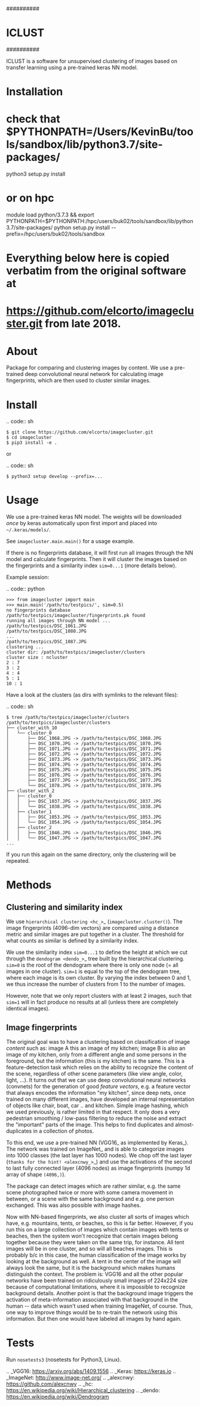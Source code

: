 ##########
# ICLUST #
##########

ICLUST is a software for unsupervised clustering of images based on transfer
learning using a pre-trained keras NN model.

###
# Installation
###

# check that $PYTHONPATH=/Users/KevinBu/tools/sandbox/lib/python3.7/site-packages/
python3 setup.py install

# or on hpc
module load python/3.7.3 && export PYTHONPATH=$PYTHONPATH:/hpc/users/buk02/tools/sandbox/lib/python3.7/site-packages/
python setup.py install --prefix=/hpc/users/buk02/tools/sandbox



###
# Everything below here is copied verbatim from the original software at
# https://github.com/elcorto/imagecluster.git from late 2018.
###

About
=====

Package for comparing and clustering images by content. We use a pre-trained
deep convolutional neural network for calculating image fingerprints, which are
then used to cluster similar images.

Install
=======

.. code:: sh

    $ git clone https://github.com/elcorto/imagecluster.git
    $ cd imagecluster
    $ pip3 install -e .

or

.. code:: sh

    $ python3 setup develop --prefix=...

Usage
=====

We use a pre-trained keras NN model. The weights will be downloaded *once* by
keras automatically upon first import and placed into ``~/.keras/models/``.

See ``imagecluster.main.main()`` for a usage example.

If there is no fingerprints database, it will first run all images through the
NN model and calculate fingerprints. Then it will cluster the images based on
the fingerprints and a similarity index ``sim=0...1`` (more details below).

Example session:

.. code:: python

    >>> from imagecluster import main
    >>> main.main('/path/to/testpics/', sim=0.5)
    no fingerprints database /path/to/testpics/imagecluster/fingerprints.pk found
    running all images through NN model ...
    /path/to/testpics/DSC_1061.JPG
    /path/to/testpics/DSC_1080.JPG
    ...
    /path/to/testpics/DSC_1087.JPG
    clustering ...
    cluster dir: /path/to/testpics/imagecluster/clusters
    cluster size : ncluster
    2 : 7
    3 : 2
    4 : 4
    5 : 1
    10 : 1

Have a look at the clusters (as dirs with symlinks to the relevant files):

.. code:: sh

    $ tree /path/to/testpics/imagecluster/clusters
    /path/to/testpics/imagecluster/clusters
    ├── cluster_with_10
    │   └── cluster_0
    │       ├── DSC_1068.JPG -> /path/to/testpics/DSC_1068.JPG
    │       ├── DSC_1070.JPG -> /path/to/testpics/DSC_1070.JPG
    │       ├── DSC_1071.JPG -> /path/to/testpics/DSC_1071.JPG
    │       ├── DSC_1072.JPG -> /path/to/testpics/DSC_1072.JPG
    │       ├── DSC_1073.JPG -> /path/to/testpics/DSC_1073.JPG
    │       ├── DSC_1074.JPG -> /path/to/testpics/DSC_1074.JPG
    │       ├── DSC_1075.JPG -> /path/to/testpics/DSC_1075.JPG
    │       ├── DSC_1076.JPG -> /path/to/testpics/DSC_1076.JPG
    │       ├── DSC_1077.JPG -> /path/to/testpics/DSC_1077.JPG
    │       └── DSC_1078.JPG -> /path/to/testpics/DSC_1078.JPG
    ├── cluster_with_2
    │   ├── cluster_0
    │   │   ├── DSC_1037.JPG -> /path/to/testpics/DSC_1037.JPG
    │   │   └── DSC_1038.JPG -> /path/to/testpics/DSC_1038.JPG
    │   ├── cluster_1
    │   │   ├── DSC_1053.JPG -> /path/to/testpics/DSC_1053.JPG
    │   │   └── DSC_1054.JPG -> /path/to/testpics/DSC_1054.JPG
    │   ├── cluster_2
    │   │   ├── DSC_1046.JPG -> /path/to/testpics/DSC_1046.JPG
    │   │   └── DSC_1047.JPG -> /path/to/testpics/DSC_1047.JPG
    ...

If you run this again on the same directory, only the clustering will be
repeated.

Methods
=======

Clustering and similarity index
-------------------------------

We use `hierarchical clustering <hc_>`_ (``imagecluster.cluster()``).
The image fingerprints (4096-dim vectors) are compared using a distance metric
and similar images are put together in a cluster. The threshold for what counts
as similar is defined by a similarity index.

We use the similarity index ``sim=0...1`` to define the height at which we cut
through the `dendogram <dendo_>`_ tree built by the hierarchical clustering.
``sim=0`` is the root of the dendogram where there is only one node (= all
images in one cluster). ``sim=1`` is equal to the top of the dendogram tree,
where each image is its own cluster. By varying the index between 0 and 1, we
thus increase the number of clusters from 1 to the number of images.

However, note that we only report clusters with at least 2 images, such that
``sim=1`` will in fact produce no results at all (unless there are completely
identical images).

Image fingerprints
------------------

The original goal was to have a clustering based on classification of image
*content* such as: image A this an image of my kitchen; image B is also an
image of my kitchen, only from a different angle and some persons in the
foreground, but the information (this is my kitchen) is the same. This is a
feature-detection task which relies on the ability to recognize the content of
the scene, regardless of other scene parameters (like view angle, color, light,
...). It turns out that we can use deep convolutional neural networks
(convnets) for the generation of good *feature vectors*, e.g. a feature vector
that always encodes the information "my kitchen", since deep nets, once trained
on many different images, have developed an internal representation of objects
like chair, boat, car .. and kitchen. Simple image hashing, which we used
previously, is rather limited in that respect. It only does a very pedestrian
smoothing / low-pass filtering to reduce the noise and extract the "important"
parts of the image. This helps to find duplicates and almost-duplicates in a
collection of photos.

To this end, we use a pre-trained NN (VGG16_ as implemented by Keras_). The
network was trained on ImageNet_ and is able to categorize images into 1000
classes (the last layer has 1000 nodes). We chop off the last layer (`thanks
for the hint! <alexcnwy_>`_) and use the activations of the second to last fully
connected layer (4096 nodes) as image fingerprints (numpy 1d array of shape
``(4096,)``).

The package can detect images which are rather similar, e.g. the same scene
photographed twice or more with some camera movement in between, or a scene
with the same background and e.g. one person exchanged. This was also possible
with image hashes.

Now with NN-based fingerprints, we also cluster all sorts of images which have,
e.g. mountains, tents, or beaches, so this is far better. However, if you run
this on a large collection of images which contain images with tents or
beaches, then the system won't recognize that certain images belong together
because they were taken on the same trip, for instance. All tent images will be
in one cluster, and so will all beaches images. This is probably b/c in this
case, the human classification of the image works by looking at the background
as well. A tent in the center of the image will always look the same, but it is
the background which makes humans distinguish the context. The problem is:
VGG16 and all the other popular networks have been trained on ridiculously
small images of 224x224 size because of computational limitations, where it is
impossible to recognize background details. Another point is that the
background image triggers the activation of meta-information associated with
that background in the human -- data which wasn't used when training ImageNet,
of course. Thus, one way to improve things would be to re-train the network
using this information. But then one would have labeled all images by hand
again.


Tests
=====

Run ``nosetests3`` (nosetests for Python3, Linux).

.. _VGG16: https://arxiv.org/abs/1409.1556
.. _Keras: https://keras.io
.. _ImageNet: http://www.image-net.org/
.. _alexcnwy: https://github.com/alexcnwy
.. _hc: https://en.wikipedia.org/wiki/Hierarchical_clustering
.. _dendo: https://en.wikipedia.org/wiki/Dendrogram
